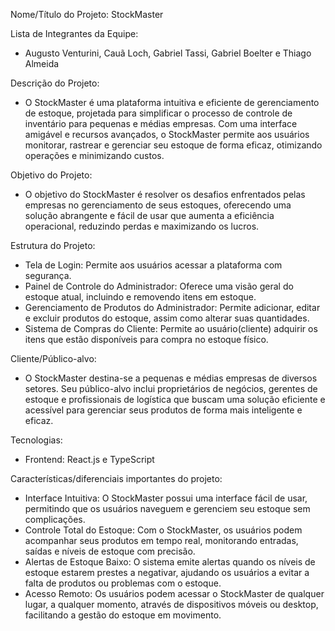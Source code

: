 Nome/Título do Projeto: StockMaster

Lista de Integrantes da Equipe: 
- Augusto Venturini, Cauã Loch, Gabriel Tassi, Gabriel Boelter e Thiago Almeida 

Descrição do Projeto:
- O StockMaster é uma plataforma intuitiva e eficiente de gerenciamento de estoque, projetada para simplificar o processo de controle de inventário para pequenas e médias empresas. Com uma interface amigável e recursos avançados, o StockMaster permite aos usuários monitorar, rastrear e gerenciar seu estoque de forma eficaz, otimizando operações e minimizando custos.

Objetivo do Projeto: 
- O objetivo do StockMaster é resolver os desafios enfrentados pelas empresas no gerenciamento de seus estoques, oferecendo uma solução abrangente e fácil de usar que aumenta a eficiência operacional, reduzindo perdas e maximizando os lucros.

Estrutura do Projeto:
- Tela de Login: Permite aos usuários acessar a plataforma com segurança.
- Painel de Controle do Administrador: Oferece uma visão geral do estoque atual, incluindo e removendo itens em estoque.
- Gerenciamento de Produtos do Administrador: Permite adicionar, editar e excluir produtos do estoque, assim como alterar suas quantidades.
- Sistema de Compras do Cliente: Permite ao usuário(cliente) adquirir os itens que estão disponíveis para compra no estoque físico. 

Cliente/Público-alvo:
- O StockMaster destina-se a pequenas e médias empresas de diversos setores. Seu público-alvo inclui proprietários de negócios, gerentes de estoque e profissionais de logística que buscam uma solução eficiente e acessível para gerenciar seus produtos de forma mais inteligente e eficaz.

Tecnologias:
- Frontend: React.js e TypeScript

Características/diferenciais importantes do projeto:
- Interface Intuitiva: O StockMaster possui uma interface fácil de usar, permitindo que os usuários naveguem e gerenciem seu estoque sem complicações.
- Controle Total do Estoque: Com o StockMaster, os usuários podem acompanhar seus produtos em tempo real, monitorando entradas, saídas e níveis de estoque com precisão.
- Alertas de Estoque Baixo: O sistema emite alertas quando os níveis de estoque estarem prestes a negativar, ajudando os usuários a evitar a falta de produtos ou problemas com o estoque.
- Acesso Remoto: Os usuários podem acessar o StockMaster de qualquer lugar, a qualquer momento, através de dispositivos móveis ou desktop, facilitando a gestão do estoque em movimento.
